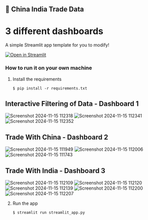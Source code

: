 ## 🎈 China India Trade Data 

# 3 different dashboards 

A simple Streamlit app template for you to modify!

[![Open in Streamlit](https://static.streamlit.io/badges/streamlit_badge_black_white.svg)](https://blank-app-template.streamlit.app/)

### How to run it on your own machine

1. Install the requirements

   ```
   $ pip install -r requirements.txt
   ```
## Interactive Filtering of Data - Dashboard 1 

![Screenshot 2024-11-15 112318](https://github.com/user-attachments/assets/acf08011-d961-4a3e-8562-5795bc165be1)
![Screenshot 2024-11-15 112341](https://github.com/user-attachments/assets/46adcb5d-28ef-4d4f-9c1a-a9fc2d2f2bd7)
![Screenshot 2024-11-15 112352](https://github.com/user-attachments/assets/dda23514-ab6f-47bf-8f38-93ccbee7277c)

## Trade With China - Dashboard 2

![Screenshot 2024-11-15 111949](https://github.com/user-attachments/assets/37d9ac24-976f-4bca-b815-5c9ce3d16352)
![Screenshot 2024-11-15 112006](https://github.com/user-attachments/assets/b6c3aea3-df33-4697-a171-da485589e087)
![Screenshot 2024-11-15 111743](https://github.com/user-attachments/assets/92b3a340-57db-47a6-89ed-34f0f023e7e8)

## Trade With India - Dashboard 3

![Screenshot 2024-11-15 112109](https://github.com/user-attachments/assets/93340dfc-6e3b-47ea-8a62-5d8e504c21e6)
![Screenshot 2024-11-15 112120](https://github.com/user-attachments/assets/08605c9c-7ce1-47d6-8366-09d27fa2b335)
![Screenshot 2024-11-15 112139](https://github.com/user-attachments/assets/5fd94ce9-2659-4072-a00c-147fedcdc134)
![Screenshot 2024-11-15 112200](https://github.com/user-attachments/assets/e7cd09f5-a4c7-4c00-9279-512efafe50fc)
![Screenshot 2024-11-15 112207](https://github.com/user-attachments/assets/7125479d-f186-4674-ab70-ffe90019faf0)



2. Run the app

   ```
   $ streamlit run streamlit_app.py
   ```

